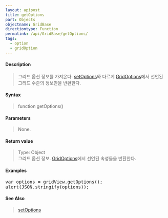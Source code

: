```yaml
---
layout: apipost
title: getOptions
part: Objects
objectname: GridBase
directiontype: Function
permalink: /api/GridBase/getOptions/
tags:
  - option
  - gridOption
---
```



#### Description

> 그리드 옵션 정보를 가져온다. [setOptions](/api/GridBase/setOptions/)와 다르게 [GridOptions](/api/types/GridOptions/)에서 선언된 그리드 수준의 정보만을 반환한다.  

#### Syntax

> function getOptions()  

#### Parameters

> None.  

#### Return value

> Type: Object  
> 그리드 옵션 정보. [GridOptions](/api/types/GridOptions/)에서 선언된 속성들을 반환한다.  

#### Examples 

<pre class="prettyprint">
var options = gridView.getOptions();
alert(JSON.stringify(options));
</pre>

#### See Also
> [setOptions](/api/GridBase/setOptions)